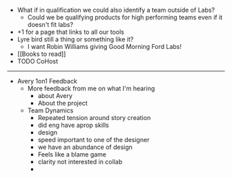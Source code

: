 - What if in qualification we could also identify a team outside of Labs?
	- Could we be qualifying products for high performing teams even if it doesn't fit labs?
- +1 for a page that links to all our tools
- Lyre bird still a thing or something like it?
	- I want Robin Williams giving Good Morning Ford Labs!
- [[Books to read]]
- TODO CoHost
- ---
- Avery 1on1 Feedback
	- More feedback from me on what I'm hearing
		- about Avery
		- About the project
	- Team Dynamics
		- Repeated tension around story creation
		- did eng have aprop skills
		- design
		- speed important to one of the designer
		- we have an abundance of design
		- Feels like a blame game
		- clarity not interested in collab
		-